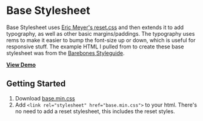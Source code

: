 Base Stylesheet
===============

Base Stylesheet uses [Eric Meyer's reset.css](http://meyerweb.com/eric/tools/css/reset/) and then extends it to add typography, as well as other basic margins/paddings. The typography uses rems to make it easier to bump the font-size up or down, which is useful for responsive stuff. The example HTML I pulled from to create these base stylesheet was from the [Barebones Styleguide](http://barebones.paulrobertlloyd.com/).

**[View Demo](http://tylerchilds.github.io/base-stylesheet/demo.html)**


Getting Started
---------------

1. Download [base.min.css](https://raw.github.com/tylerchilds/mosaic/base-stylesheet/css/base.min.css)
2. Add `<link rel="stylesheet" href="base.min.css">` to your html. There's no need to add a reset stylesheet, this includes the reset styles.